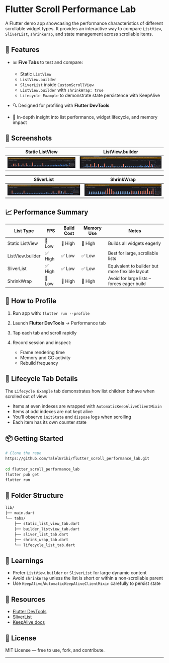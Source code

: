 # Flutter Scroll Performance Lab

A Flutter demo app showcasing the performance characteristics of different scrollable widget types. It provides an interactive way to compare `ListView`, `SliverList`, `shrinkWrap`, and state management across scrollable items.

## 🚀 Features

* 📊 **Five Tabs** to test and compare:

  * Static `ListView`
  * `ListView.builder`
  * `SliverList` inside `CustomScrollView`
  * `ListView.builder` with `shrinkWrap: true`
  * `Lifecycle Example` to demonstrate state persistence with KeepAlive

* 🔍 Designed for profiling with **Flutter DevTools**

* 🧠 In-depth insight into list performance, widget lifecycle, and memory impact

## 📸 Screenshots

| Static ListView                            | ListView\.builder                            |
| ------------------------------------------ | -------------------------------------------- |
| ![Static ListView](performance/1.png) | ![ListView.builder](performance/2.png) |

| SliverList                             | ShrinkWrap                                |
| -------------------------------------- | ----------------------------------------- |
| ![SliverList](performance/3.png) | ![ShrinkWrap](performance/4.png) |

## 📈 Performance Summary

| List Type         | FPS    | Build Cost | Memory Use | Notes                                          |
| ----------------- | ------ | ---------- | ---------- | ---------------------------------------------- |
| Static ListView   | 🔻 Low | 🔻 High    | 🔺 High    | Builds all widgets eagerly                     |
| ListView\.builder | ✅ High | ✅ Low      | ✅ Low      | Best for large, scrollable lists               |
| SliverList        | ✅ High | ✅ Low      | ✅ Low      | Equivalent to builder but more flexible layout |
| ShrinkWrap        | 🔻 Low | 🔻 High    | 🔺 High    | Avoid for large lists – forces eager build     |

## 🔬 How to Profile

1. Run app with: `flutter run --profile`
2. Launch **Flutter DevTools** → Performance tab
3. Tap each tab and scroll rapidly
4. Record session and inspect:

   * Frame rendering time
   * Memory and GC activity
   * Rebuild frequency

## 🧪 Lifecycle Tab Details

The `Lifecycle Example` tab demonstrates how list children behave when scrolled out of view:

* Items at even indexes are wrapped with `AutomaticKeepAliveClientMixin`
* Items at odd indexes are not kept alive
* You'll observe `initState` and `dispose` logs when scrolling
* Each item has its own counter state

## 📦 Getting Started

```bash
# Clone the repo
https://github.com/TalelBriki/flutter_scroll_performance_lab.git

cd flutter_scroll_performance_lab
flutter pub get
flutter run
```

## 📁 Folder Structure

```bash
lib/
├── main.dart
└── tabs/
    ├── static_list_view_tab.dart
    ├── builder_listview_tab.dart
    ├── sliver_list_tab.dart
    ├── shrink_wrap_tab.dart
    └── lifecycle_list_tab.dart
```

## 🧠 Learnings

* Prefer `ListView.builder` or `SliverList` for large dynamic content
* Avoid `shrinkWrap` unless the list is short or within a non-scrollable parent
* Use `KeepAlive`/`AutomaticKeepAliveClientMixin` carefully to persist state

## 🔗 Resources

* [Flutter DevTools](https://docs.flutter.dev/tools/devtools/performance)
* [SliverList](https://api.flutter.dev/flutter/widgets/SliverList-class.html)
* [KeepAlive docs](https://api.flutter.dev/flutter/widgets/AutomaticKeepAliveClientMixin-mixin.html)

## 📄 License

MIT License — free to use, fork, and contribute.
****
